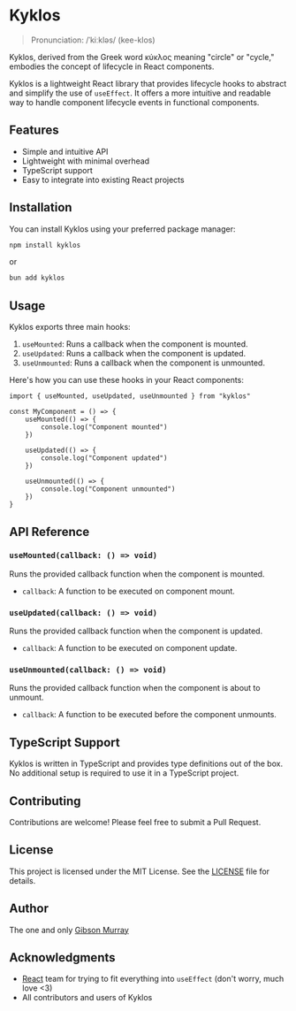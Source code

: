 # Kyklos

> Pronunciation: /ˈkiːkləs/ (kee-klos)

Kyklos, derived from the Greek word κύκλος meaning "circle" or "cycle," embodies the concept of lifecycle in React components.

Kyklos is a lightweight React library that provides lifecycle hooks to abstract and simplify the use of `useEffect`. It offers a more intuitive and readable way to handle component lifecycle events in functional components.

## Features

-   Simple and intuitive API
-   Lightweight with minimal overhead
-   TypeScript support
-   Easy to integrate into existing React projects

## Installation

You can install Kyklos using your preferred package manager:

```bash
npm install kyklos
```

or

```bash
bun add kyklos
```

## Usage

Kyklos exports three main hooks:

1. `useMounted`: Runs a callback when the component is mounted.
2. `useUpdated`: Runs a callback when the component is updated.
3. `useUnmounted`: Runs a callback when the component is unmounted.

Here's how you can use these hooks in your React components:

```tsx
import { useMounted, useUpdated, useUnmounted } from "kyklos"

const MyComponent = () => {
    useMounted(() => {
        console.log("Component mounted")
    })

    useUpdated(() => {
        console.log("Component updated")
    })

    useUnmounted(() => {
        console.log("Component unmounted")
    })
}
```

## API Reference

### `useMounted(callback: () => void)`

Runs the provided callback function when the component is mounted.

-   `callback`: A function to be executed on component mount.

### `useUpdated(callback: () => void)`

Runs the provided callback function when the component is updated.

-   `callback`: A function to be executed on component update.

### `useUnmounted(callback: () => void)`

Runs the provided callback function when the component is about to unmount.

-   `callback`: A function to be executed before the component unmounts.

## TypeScript Support

Kyklos is written in TypeScript and provides type definitions out of the box. No additional setup is required to use it in a TypeScript project.

## Contributing

Contributions are welcome! Please feel free to submit a Pull Request.

## License

This project is licensed under the MIT License. See the [LICENSE](LICENSE) file for details.

## Author

The one and only [Gibson Murray](https://gibsonmurray.com)

## Acknowledgments

-   [React](https://react.dev/) team for trying to fit everything into `useEffect` (don't worry, much love <3)
-   All contributors and users of Kyklos
